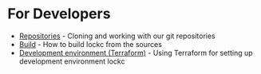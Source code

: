 # For Developers

- [Repositories] - Cloning and working with our git repositories
- [Build] - How to build lockc from the sources
- [Development environment (Terraform)] - Using Terraform for setting up development environment lockc

[Repositories]: repositories.md
[Build]: build/README.md
[Development environment (Terraform)]: terraform/README.md
